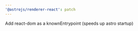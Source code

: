 ```yaml
---
'@astrojs/renderer-react': patch
---
```


Add react-dom as a knownEntrypoint (speeds up astro startup)

